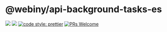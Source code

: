 # @webiny/api-background-tasks-es

[![](https://img.shields.io/npm/dw/@webiny/api-background-tasks-es.svg)](https://www.npmjs.com/package/@webiny/api-background-tasks-es)
[![](https://img.shields.io/npm/v/@webiny/api-background-tasks-es.svg)](https://www.npmjs.com/package/@webiny/api-background-tasks-es)
[![code style: prettier](https://img.shields.io/badge/code_style-prettier-ff69b4.svg?style=flat-square)](https://github.com/prettier/prettier)
[![PRs Welcome](https://img.shields.io/badge/PRs-welcome-brightgreen.svg?style=flat-square)](http://makeapullrequest.com)
